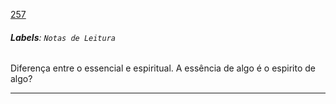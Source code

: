 [257](https://github.com/guilhermeprokisch/ideias/issues/257) 
###### **Labels**: `Notas de Leitura`



Diferença entre o essencial e espiritual. A essência de algo é o espirito de algo?



-------------------------------------------------------------------------------

